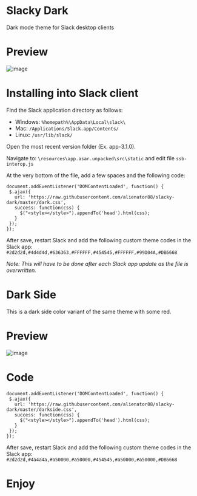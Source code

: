 # Slacky Dark
Dark mode theme for Slack desktop clients

# Preview
![image](https://user-images.githubusercontent.com/6263626/42593334-5e385dfc-8509-11e8-810c-3aef29d02e0c.jpg)

# Installing into Slack client
Find the Slack application directory as follows:
* Windows: `%homepath%\AppData\Local\slack\`
* Mac: `/Applications/Slack.app/Contents/`
* Linux: `/usr/lib/slack/`

Open the most recent version folder (Ex. app-3.1.0).

Navigate to: `\resources\app.asar.unpacked\src\static` and edit file `ssb-interop.js`

At the very bottom of the file, add a few spaces and the following code:

```
document.addEventListener('DOMContentLoaded', function() {
 $.ajax({
   url: 'https://raw.githubusercontent.com/alienator88/slacky-dark/master/dark.css',
   success: function(css) {
     $("<style></style>").appendTo('head').html(css);
   }
 });
});
```
After save, restart Slack and add the following custom theme codes in the Slack app: `#2d2d2d,#4d4d4d,#636363,#FFFFFF,#454545,#FFFFFF,#99D04A,#DB6668`

*Note: This will have to be done after each Slack app update as the file is overwritten.*



# Dark Side 
This is a dark side color variant of the same theme with some red.

# Preview
![image](https://user-images.githubusercontent.com/6263626/42593468-c4fff48c-8509-11e8-9c68-dee6d5b0766e.jpg)

# Code
```
document.addEventListener('DOMContentLoaded', function() {
 $.ajax({
   url: 'https://raw.githubusercontent.com/alienator88/slacky-dark/master/darkside.css',
   success: function(css) {
     $("<style></style>").appendTo('head').html(css);
   }
 });
});
```

After save, restart Slack and add the following custom theme codes in the Slack app: `#2d2d2d,#4a4a4a,#a50000,#a50000,#454545,#a50000,#a50000,#DB6668`

# Enjoy




